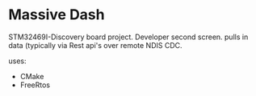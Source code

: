 # Massive Dash

STM32469I-Discovery board project. Developer second screen. pulls in data (typically via Rest api's over remote NDIS CDC.

uses:
- CMake
- FreeRtos 